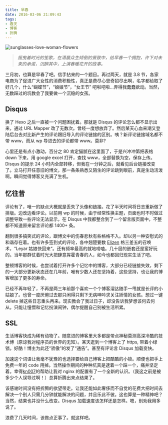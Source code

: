 ```yaml
---
title: 早春
date: 2016-03-06 21:09:43
tags:
- 春天
- 博客
- 折腾
---
```


![](https://farm2.staticflickr.com/1533/25556450325_ea271e5eaa_z.jpg  "sunglasses-love-woman-flowers") 

> *摇曳着时光的笙歌，在清晨众生倾倒的景致中，给早春一个拥抱，许下对未来的承诺，沉醉其中，上演春暖花开的故事。*

三月初，也算是早春了吧。信手拈来的一个题目。再过两天，就是 3.8 节，各家电商为了促进广大女性的消费积极性，真正是费尽心思奇招尽出啊，名字都给取了好几个，什么“蝴蝶节”，“娘娘节”，“女王节” 吧啦吧啦...弄得我蠢蠢欲动。当然，无数踩过的坑教会了我要做一个沉稳的女孩。
<!--more-->
## Disqus

换了 Hexo 之后一直被一个问题困扰着。那就是 Disqus 的评论怎么都不显示出来，通过 URL Mapper 改了无数次。曾经一度想放弃了。然后某天心血来潮又登陆后台去对比新产生的评论跟旧导入的评论链接的区别。咦？新评论链接域名都不带 www，而从 wp 导进去的评论都带 www。莫非?

心里还是有点小激动，百分之 80 肯定猫腻在这里面了，于是兴冲冲第把表格 down 下来，用 google excel 打开，查找 www，全部替换为空，保存上传。Disqus 的提示 24 小时内全部转移，但我在一分钟之后，就看见后台链接改变了。立马打开任意旧的博文，那一条条熟悉又陌生的评论跳到眼前，真是生动活泼啊。瞬间觉得博客又充满了生机。

## 忆往昔

评论有了，唯一的缺点大概就是丢失了头像和链接。花了半天时间将日志重新做了排版。边改边看评论。以前用 wp 的时候，由于经常性换主题，页面也时不时做过调整导致一些评论无法显示，在 Disqus 中我都整合到了一个留言版页面中，不整都不知道原来留言评论都 1400+ 条。

翻到很多搞笑式的评论，跟博文中的伤春悲秋有些格格不入。却以另一种安慰式的和谐存在着。也有许多签到式的评论，各中翘楚要数 [Elizen](http://elizen.me) 格三差五的召唤术，“Leyar 姑娘快回来“。还有频率最高的就地唠嗑。几十层的嵌套还是蛮好玩的。当年那群仗着时光大把肆意挥霍青春的人，如今也都回归现实生活了吧。

整顿博客的时候，也尝试着打开许多个记忆中的博客，大部分已经链接失效，剩下的一大部分更新状态还在几年前，唯有少数人还在坚持着，这些坚持，也让我的博客增加了更多的寿命。

已经不再年轻了，不再是两三年前那个喜欢一个个博客溜达随手一甩就是长评的小姑娘了。也曾一度厌倦过去那只闲得只剩下无病呻吟求关注娇情的女孩。想过一键 delete 掉这些日志重头再来。现实教会了我过日子，却没告诉我梦想该何去何从。只能让憧憬和记忆扮演闹钟，偶尔提醒自己别被生活所累。

## SSL

生活博客快成为稀有动物了。随意进的博客里大多都是带点神秘莫测高深冷酷的技术博（原谅我对程序员的世界的无知）。某天逛到一个博客上了 https, 带着小绿锁。好酷！博主为此还“骄傲”的发了“通告”。甚至有评论言 Disqus 加载变快。

加速这个词语让我毫不犹豫的也选择要给自己博客上把酷酷的小锁。顺便也把手上免费一年的 code 用掉。当然操作期间的种种坑真是逮着一个踩一个，痛并坚定着。幸得[kn007](https://kn007.net)的帮助让我对 nginx 的配置有了一个全新的认识。（我这之前是被多少个人误导过啊！）总算折腾出来点结果了。

该感谢时间没有把折腾的欲望带走。让我还能如此奢侈而不自觉的花费大把时间去解决一个别人只需几分钟就能解决的问题，并且乐此不彼。这也算是一种精神吧？当然，结果也并没什么改变。Disqus 加载速度该怎样还是怎样。嗯，别劝我用多说了。

浪费了几天时间，该做点正事了。就这样吧。

